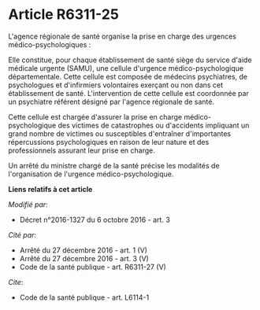 # Article R6311-25

L'agence régionale de santé organise la prise en charge des urgences médico-psychologiques :

Elle constitue, pour chaque établissement de santé siège du service d'aide médicale urgente (SAMU), une cellule d'urgence
médico-psychologique départementale. Cette cellule est composée de médecins psychiatres, de psychologues et d'infirmiers
volontaires exerçant ou non dans cet établissement de santé. L'intervention de cette cellule est coordonnée par un psychiatre
référent désigné par l'agence régionale de santé.

Cette cellule est chargée d'assurer la prise en charge médico-psychologique des victimes de catastrophes ou d'accidents
impliquant un grand nombre de victimes ou susceptibles d'entraîner d'importantes répercussions psychologiques en raison de
leur nature et des professionnels assurant leur prise en charge.

Un arrêté du ministre chargé de la santé précise les modalités de l'organisation de l'urgence médico-psychologique.

**Liens relatifs à cet article**

_Modifié par_:

  - Décret n°2016-1327 du 6 octobre 2016 - art. 3

_Cité par_:

  - Arrêté du 27 décembre 2016 - art. 1 (V)
  - Arrêté du 27 décembre 2016 - art. 3 (V)
  - Code de la santé publique - art. R6311-27 (V)

_Cite_:

  - Code de la santé publique - art. L6114-1
